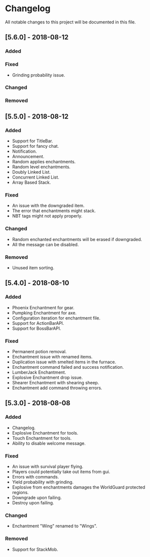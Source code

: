 # Changelog
All notable changes to this project will be documented in this file.
## [5.6.0] - 2018-08-12
### Added
### Fixed
- Grinding probability issue.

### Changed
### Removed

## [5.5.0] - 2018-08-12
### Added
- Support for TitleBar.
- Support for fancy chat.
- Notification.
- Announcement.
- Random applies enchantments.
- Random level enchantments.
- Doubly Linked List.
- Concurrent Linked List.
- Array Based Stack.

### Fixed
- An issue with the downgraded item.
- The error that enchantments might stack.
- NBT tags might not apply properly.

### Changed
- Random enchanted enchantments will be erased if downgraded.
- All the message can be disabled.

### Removed
- Unused item sorting.

## [5.4.0] - 2018-08-10
### Added
- Phoenix Enchantment for gear.
- Pumpking Enchantment for axe.
- Configuration iteration for enchantment file.
- Support for ActionBarAPI.
- Support for BossBarAPI.

### Fixed
- Permanent potion removal.
- Enchantment issue with renamed items.
- Duplication issue with smelted items in the furnace.
- Enchantment command failed and success notification.
- LumberJack Enchantment.
- Explosive Enchantment drop issue.
- Shearer Enchantment with shearing sheep.
- Enchantment add command throwing errors.

## [5.3.0] - 2018-08-08
### Added
- Changelog.
- Explosive Enchantment for tools.
- Touch Enchantment for tools.
- Ability to disable welcome message.

### Fixed
- An issue with survival player flying.
- Players could potentially take out items from gui.
- Errors with commands.
- Yield probability with grinding.
- Explosive from enchantments damages the WorldGuard protected regions.
- Downgrade upon failing.
- Destroy upon failing.

### Changed
- Enchantment "Wing" renamed to "Wings".

### Removed
- Support for StackMob.
